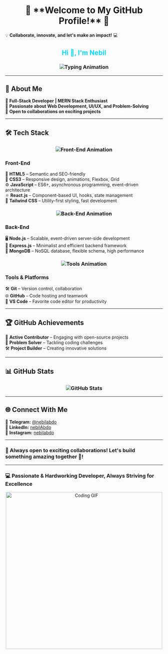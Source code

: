 <h1 align="center">
  🌟 **Welcome to My GitHub Profile!** 🌟
</h2>
<p align="center" style="font-size: 18px; color: #4CAF50;">
  
  💡 **Collaborate, innovate, and let's make an impact!** 💻
</p>



<h2 align="center" style="color: #00D9FF;">Hi 👋, I'm Nebil</h1>  

<h3 align="center">
  <img src="https://readme-typing-svg.herokuapp.com?font=Fira+Code&duration=2500&pause=1000&color=00D9FF&center=true&vCenter=true&width=550&height=50&lines=Hi+I'm+Nebil,+a+passionate+programmer;I+love+learning+and+building+New+things;MERN+Stack+Developer+in+progress;Always+happy+to+work+with+others;Let's+create+something+amazing+together!;Front-end+lover,+Back-end+explorer;Code.+Learn.+Repeat" alt="Typing Animation">
</h3>

---

## 🌟 About Me  
🔹 **Full-Stack Developer | MERN Stack Enthusiast**  
🎨 **Passionate about Web Development, UI/UX, and Problem-Solving**  
🤝 **Open to collaborations on exciting projects**  

---

## 🛠️ Tech Stack  

<h3 align="center">
  <img src="https://readme-typing-svg.herokuapp.com?font=Fira+Code&duration=2000&pause=1000&color=F7C936&center=true&vCenter=true&width=500&height=50&lines=Front-End;HTML5+%7C+CSS3+%7C+JavaScript;React.js+%7C+Tailwind+CSS" alt="Front-End Animation">
</h3>

### **Front-End**  
🧱 **HTML5** – Semantic and SEO-friendly  
🎨 **CSS3** – Responsive design, animations, Flexbox, Grid  
⚙️ **JavaScript** – ES6+, asynchronous programming, event-driven architecture  
⚛️ **React.js** – Component-based UI, hooks, state management  
🚀 **Tailwind CSS** – Utility-first styling, fast development  

<h3 align="center">
  <img src="https://readme-typing-svg.herokuapp.com?font=Fira+Code&duration=2000&pause=1000&color=FF5733&center=true&vCenter=true&width=500&height=50&lines=Back-End;Node.js+%7C+Express.js+%7C+MongoDB" alt="Back-End Animation">
</h3>

### **Back-End**  
🖥️ **Node.js** – Scalable, event-driven server-side development  
🚏     **Express.js** – Minimalist and efficient backend framework  
🍃 **MongoDB** – NoSQL database, flexible schema, high performance  

<h3 align="center">
  <img src="https://readme-typing-svg.herokuapp.com?font=Fira+Code&duration=2000&pause=1000&color=28F7A3&center=true&vCenter=true&width=500&height=50&lines=Tools+%26+Platforms;Git+%7C+GitHub+%7C+VS+Code" alt="Tools Animation">
</h3>

### **Tools & Platforms**  
🛠 **Git** – Version control, collaboration  
🌐 **GitHub** – Code hosting and teamwork  
📝 **VS Code** – Favorite code editor for productivity  

---

## 🏆 GitHub Achievements  



🚀 **Active Contributor** – Engaging with open-source projects  
🧠 **Problem Solver** – Tackling coding challenges  
🛠️ **Project Builder** – Creating innovative solutions

---

## 📊 GitHub Stats  


  <h3 align="center">
  <img src="https://github-readme-stats.vercel.app/api?username=nebilabdo&show_icons=true&theme=radical&count_private=true&include_all_commits=true" alt="GitHub Stats" />

</h3>


---

## 🌐 Connect With Me  
💬 **Telegram:**  [ @nebilabdo](https://t.me/nebil_abdo)  
🔗 **LinkedIn:**  [nebilAbdo](https://www.linkedin.com/in/nebilabdo)  
📸 **Instagram:** [nebilabdo](https://www.instagram.com/nobleabdo)

---

### 🚀 Always open to exciting collaborations! Let's build something amazing together 🤝!  

---

### 💻 Passionate & Hardworking Developer, Always Striving for Excellence  

<p align="center">
  <img src="https://media.giphy.com/media/qgQUggAC3Pfv687qPC/giphy.gif" width="500" alt="Coding GIF">
</p>
